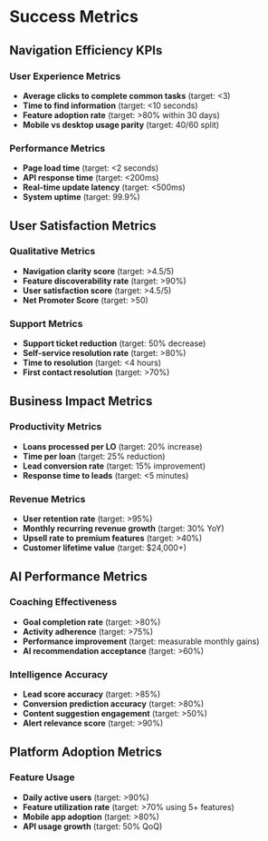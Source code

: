 # Success Metrics

## Navigation Efficiency KPIs

### User Experience Metrics

- **Average clicks to complete common tasks** (target: <3)
- **Time to find information** (target: <10 seconds)
- **Feature adoption rate** (target: >80% within 30 days)
- **Mobile vs desktop usage parity** (target: 40/60 split)

### Performance Metrics

- **Page load time** (target: <2 seconds)
- **API response time** (target: <200ms)
- **Real-time update latency** (target: <500ms)
- **System uptime** (target: 99.9%)

## User Satisfaction Metrics

### Qualitative Metrics

- **Navigation clarity score** (target: >4.5/5)
- **Feature discoverability rate** (target: >90%)
- **User satisfaction score** (target: >4.5/5)
- **Net Promoter Score** (target: >50)

### Support Metrics

- **Support ticket reduction** (target: 50% decrease)
- **Self-service resolution rate** (target: >80%)
- **Time to resolution** (target: <4 hours)
- **First contact resolution** (target: >70%)

## Business Impact Metrics

### Productivity Metrics

- **Loans processed per LO** (target: 20% increase)
- **Time per loan** (target: 25% reduction)
- **Lead conversion rate** (target: 15% improvement)
- **Response time to leads** (target: <5 minutes)

### Revenue Metrics

- **User retention rate** (target: >95%)
- **Monthly recurring revenue growth** (target: 30% YoY)
- **Upsell rate to premium features** (target: >40%)
- **Customer lifetime value** (target: $24,000+)

## AI Performance Metrics

### Coaching Effectiveness

- **Goal completion rate** (target: >80%)
- **Activity adherence** (target: >75%)
- **Performance improvement** (target: measurable monthly gains)
- **AI recommendation acceptance** (target: >60%)

### Intelligence Accuracy

- **Lead score accuracy** (target: >85%)
- **Conversion prediction accuracy** (target: >80%)
- **Content suggestion engagement** (target: >50%)
- **Alert relevance score** (target: >90%)

## Platform Adoption Metrics

### Feature Usage

- **Daily active users** (target: >90%)
- **Feature utilization rate** (target: >70% using 5+ features)
- **Mobile app adoption** (target: >80%)
- **API usage growth** (target: 50% QoQ)
